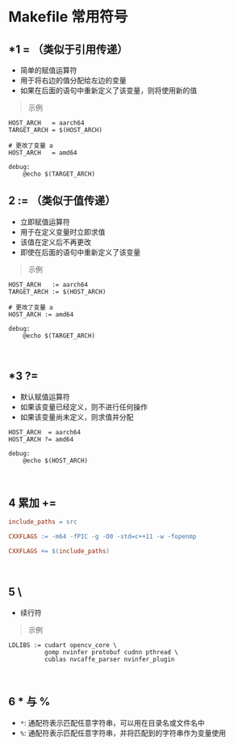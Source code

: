 
&emsp;
# Makefile 常用符号
## *1 = （类似于引用传递）
- 简单的赋值运算符
- 用于将右边的值分配给左边的变量
- 如果在后面的语句中重新定义了该变量，则将使用新的值

>示例
```make
HOST_ARCH   = aarch64
TARGET_ARCH = $(HOST_ARCH)

# 更改了变量 a
HOST_ARCH   = amd64

debug:
	@echo $(TARGET_ARCH)
```

## 2 := （类似于值传递）
- 立即赋值运算符
- 用于在定义变量时立即求值
- 该值在定义后不再更改
- 即使在后面的语句中重新定义了该变量

>示例
```make
HOST_ARCH   := aarch64
TARGET_ARCH := $(HOST_ARCH)

# 更改了变量 a
HOST_ARCH := amd64

debug:
	@echo $(TARGET_ARCH)
```


&emsp;
## *3 ?=
- 默认赋值运算符
- 如果该变量已经定义，则不进行任何操作
- 如果该变量尚未定义，则求值并分配
```make
HOST_ARCH  = aarch64
HOST_ARCH ?= amd64

debug:
    @echo $(HOST_ARCH)
```

&emsp;
## 4 累加 +=
```makefile
include_paths = src

CXXFLAGS := -m64 -fPIC -g -O0 -std=c++11 -w -fopenmp

CXXFLAGS += $(include_paths)
```

&emsp;
## 5 \
- 续行符
>示例
```make
LDLIBS := cudart opencv_core \
          gomp nvinfer protobuf cudnn pthread \
          cublas nvcaffe_parser nvinfer_plugin 
```

&emsp;
## 6 * 与 %
- `*`: 通配符表示匹配任意字符串，可以用在目录名或文件名中
- `%`: 通配符表示匹配任意字符串，并将匹配到的字符串作为变量使用